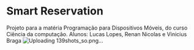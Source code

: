 # Smart Reservation

Projeto para a matéria Programação para Dispositivos Móveis, do curso Ciência da computação.
Alunos: Lucas Lopes, Renan Nicolas e Vinicius Braga
![Uploading 139shots_so.png…]()


